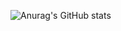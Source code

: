 ![Anurag's GitHub stats](https://github-readme-stats.vercel.app/api?username=Nypec&show_icons=true&theme=great-gatsby)
